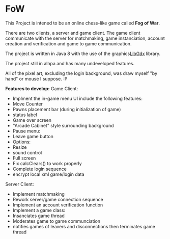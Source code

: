 # FoW

This Project is intened to be an online chess-like game called **Fog of War**.

There are two clients, a server and game client. The game client communicate with the server for matchmaking, game instanciation, account creation and verification and game to game communication.

The project is written in Java 8 with the use of the graphics[LibGdx](https://github.com/libgdx/libgdx) library.

The project still in alhpa and has many undeveloped features.

All of the pixel art, excluding the login background, was draw myself "by hand" or mouse I suppose. :P

**Features to develop:**
Game Client:
 - Implment the in-game menu UI include the following features:
  - Move Counter
  - Pawns placement bar (during initialization of game)
  - status label
  - Game over screen
  - "Arcade Cabinet" style surrounding background
 - Pause menu:
  - Leave game button
  - Options:
   - Resize
   - sound control
   - Full screen
 - Fix calcClears() to work properly
 - Complete login sequence
 - encrypt local xml game/login data
 
Server Client:
 - Implement matchmaking
 - Rework server/game connection sequence
 - Implement an account verification function
 - Implement a game class:
  - Insanciates game thread
  - Moderates game to game communciation
  - notifies games of leavers and disconnections then terminates game thread
